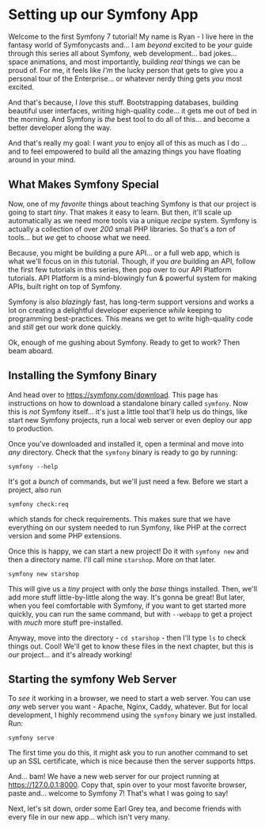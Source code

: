 # Setting up our Symfony App

Welcome to the first Symfony 7 tutorial! My name is Ryan - I live here in the
fantasy world of Symfonycasts and... I am *beyond* excited to be *your* guide through
this series all about Symfony, web development... bad jokes... space animations,
and most importantly, building *real* things we can be proud of. For me, it feels
like *I'm* the lucky person that gets to give you a personal tour of the Enterprise...
or whatever nerdy thing gets *you* most excited.

And that's because, I *love* this stuff. Bootstrapping databases, building
beautiful user interfaces, writing high-quality code... it gets me out of bed in
the morning. And Symfony is *the* best tool to do all of this... and become a better
developer along the way.

And that's really my goal: I want *you* to enjoy all of this as much as I do
... and to feel empowered to build all the amazing things you have floating around
in your mind.

## What Makes Symfony Special

Now, one of my *favorite* things about teaching Symfony is that our project is going
to start *tiny*. That makes it easy to learn. But then, it'll scale up
automatically as we need more tools via a unique *recipe* system. Symfony
is actually a collection of over *200* small PHP libraries. So that's a *ton* of
tools... but *we* get to choose what we need.

Because, you might be building a pure API... or a full web app, which is what we'll
focus on in *this* tutorial. Though, if you *are* building an API, follow the first
few tutorials in this series, then pop over to our API Platform tutorials. API Platform
is a mind-blowingly fun & powerful system for making APIs, built right on top
of Symfony.

Symfony is also *blazingly* fast, has long-term support versions and works a lot
on creating a delightful developer experience *while* keeping to programming
best-practices. This means we get to write high-quality code and *still* get our
work done quickly.

Ok, enough of me gushing about Symfony. Ready to get to work? Then beam aboard.

## Installing the Symfony Binary

And head over to https://symfony.com/download. This page has instructions on how
to download a standalone binary called `symfony`. Now this is *not* Symfony itself...
it's just a little tool that'll help us do things, like start new Symfony projects,
run a local web server or even deploy our app to production.

Once you've downloaded and installed it, open a terminal and move into *any*
directory. Check that the `symfony` binary is ready to go by running:

```terminal
symfony --help
```

It's got a *bunch* of commands, but we'll just need a few. Before we start a project,
also run

```terminal
symfony check:req
```

which stands for check requirements. This makes sure that we have everything
on our system needed to run Symfony, like PHP at the correct version and
some PHP extensions.

Once this is happy, we can start a new project! Do it with `symfony new` and then
a directory name. I'll call mine `starshop`. More on that later.

```terminal-silent
symfony new starshop
```

This will give us a *tiny* project with only the *base* things installed.
Then, we'll add more stuff little-by-little along the way. It's gonna be great!
But later, when you feel comfortable with Symfony, if you want to get started more
quickly, you can run the same command, but with `--webapp` to get a project with
*much* more stuff pre-installed.

Anyway, move into the directory - `cd starshop` - then I'll type `ls` to check
things out. Cool! We'll get to know these files in the next chapter, but
this is *our* project... and it's already working!

## Starting the symfony Web Server

To *see* it working in a browser, we need to start a web server. You can use
*any* web server you want - Apache, Nginx, Caddy, whatever. But for local
development, I highly recommend using the `symfony` binary we just installed.
Run:

```terminal
symfony serve
```

The first time you do this, it might ask you to run another command to set up
an SSL certificate, which is nice because then the server supports https.

And... bam! We have a new web server for our project running at https://127.0.0.1:8000.
Copy that, spin over to your most favorite browser, paste and... welcome to
Symfony 7! That's what I was going to say!

Next, let's sit down, order some Earl Grey tea, and become friends with every
file in our new app... which isn't very many.
